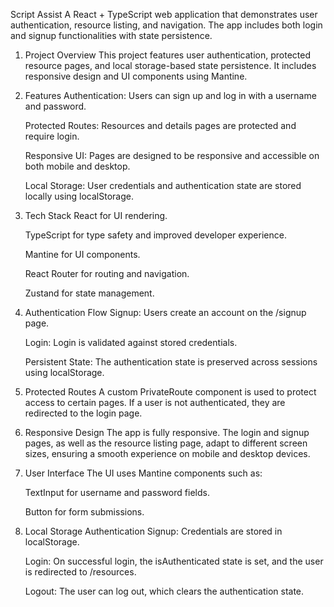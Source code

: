 Script Assist
  A React + TypeScript web application that demonstrates user authentication, resource listing, and navigation. The app includes both login and signup functionalities with state persistence.

1. Project Overview
   This project features user authentication, protected resource pages, and local storage-based state persistence. It includes responsive design and UI components using Mantine.

2. Features
   Authentication: Users can sign up and log in with a username and password.

   Protected Routes: Resources and details pages are protected and require login.

   Responsive UI: Pages are designed to be responsive and accessible on both mobile and desktop.

   Local Storage: User credentials and authentication state are stored locally using localStorage.

3. Tech Stack
   React for UI rendering.

   TypeScript for type safety and improved developer experience.

   Mantine for UI components.

   React Router for routing and navigation.

   Zustand for state management.

4. Authentication Flow
   Signup: Users create an account on the /signup page.

   Login: Login is validated against stored credentials.

   Persistent State: The authentication state is preserved across sessions using localStorage.

5. Protected Routes
   A custom PrivateRoute component is used to protect access to certain pages. If a user is not authenticated, they are redirected to the login page.

6. Responsive Design
   The app is fully responsive. The login and signup pages, as well as the resource listing page, adapt to different screen sizes, ensuring a smooth experience on mobile and desktop devices.

7. User Interface
   The UI uses Mantine components such as:

   TextInput for username and password fields.

   Button for form submissions.

8. Local Storage Authentication
   Signup: Credentials are stored in localStorage.

   Login: On successful login, the isAuthenticated state is set, and the user is redirected to /resources.

   Logout: The user can log out, which clears the authentication state.
